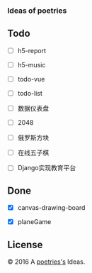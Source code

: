### Ideas of poetries


Todo
---

- [ ] h5-report
- [ ] h5-music
- [ ] todo-vue
- [ ] todo-list
- [ ] 数据仪表盘
- [ ] 2048
- [ ] 俄罗斯方块
- [ ] 在线五子棋
- [ ] Django实现教育平台


Done
---

- [x] canvas-drawing-board
- [x] planeGame


License
---

© 2016 A [poetries's](http://blog.poetries.top) Ideas.
